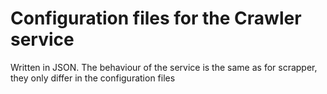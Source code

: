 # Configuration files for the Crawler service

Written in JSON. The behaviour of the service is the same as for scrapper, they only differ in the configuration files